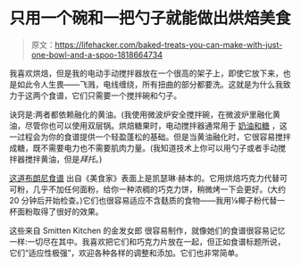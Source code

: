 # 只用一个碗和一把勺子就能做出烘焙美食

> 原文：<https://lifehacker.com/baked-treats-you-can-make-with-just-one-bowl-and-a-spoo-1818664734>

我喜欢烘焙，但是我的电动手动搅拌器放在一个很高的架子上，即使它放下来，也是如此令人生畏——飞溅，电线缠绕，所有扭曲的部分都要洗。这就是为什么我致力于这两个食谱，它们只需要一个搅拌碗和勺子。



诀窍是:两者都依赖融化的黄油。(我使用微波炉安全搅拌碗，在微波炉里融化黄油，尽管你也可以使用双层锅。烘焙糖果时，电动搅拌器通常用于 [奶油和糖](http://www.instructables.com/id/How-to-Cream-Butter-and-Sugar-by-Hand-or-with-a-M/) ，这一过程会为你的食谱提供一个轻盈蓬松的基础。但是当黄油融化时，它很容易搅拌成糖，既不需要电力也不需要肌肉力量。(我知道技术上你可以用勺子或者手动搅拌器搅拌黄油，但是*拜托*。)

[这道布朗尼食谱](https://www.epicurious.com/recipes/food/views/katharine-hepburns-brownies-106559) 出自《美食家》表面上是凯瑟琳·赫本的。它用烘焙巧克力代替可可粉，几乎不加任何面粉，给你一种浓稠的巧克力饼，稍微烤一下会更好。(大约 20 分钟后开始检查。)它们也很容易适应不含麸质的食物——我用⅛椰子粉代替一杯面粉取得了很好的效果。

这些来自 Smitten Kitchen 的金发女郎 很容易制作，就像她们的食谱很容易记忆一样:一切尽在其中。我喜欢把它们和巧克力片放在一起，但正如食谱标题所说，它们“适应性极强”，欢迎各种各样的调整和添加。它们也非常简单。
